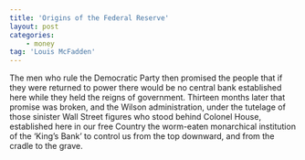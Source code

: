 ```yaml
---
title: 'Origins of the Federal Reserve'
layout: post
categories:
    - money
tag: 'Louis McFadden'
---
```


The men who rule the Democratic Party then promised the people that if they were returned to power there would be no central bank established here while they held the reigns of government. Thirteen months later that promise was broken, and the Wilson administration, under the tutelage of those sinister Wall Street figures who stood behind Colonel House, established here in our free Country the worm-eaten monarchical institution of the ‘King’s Bank’ to control us from the top downward, and from the cradle to the grave.